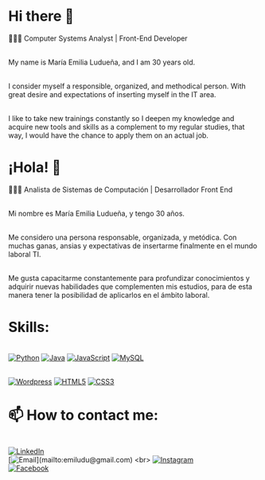 # Hi there 👋
👩🏻‍💻 Computer Systems Analyst | Front-End Developer


<br> My name is María Emilia Ludueña, and I am 30 years old.

<br> I consider myself a responsible, organized, and methodical person. With great desire and expectations of inserting myself in the IT area.

<br> I like to take new trainings constantly so I deepen my knowledge and acquire new tools and skills as a complement to my regular studies, that way, I would have the chance to apply them on an actual job.


<!-- 
**MaEmiliaLuduena/MaEmiliaLuduena** is a ✨ _special_ ✨ repository because its `README.md` (this file) appears on your GitHub profile.

Here are some ideas to get you started:

- 🔭 I’m currently working on ...
- 🌱 I’m currently learning ...
- 👯 I’m looking to collaborate on ...
- 🤔 I’m looking for help with ...
- 💬 Ask me about ...
- 📫 How to reach me: ...
- 😄 Pronouns: ...
- ⚡ Fun fact: ...
-->

# ¡Hola! 👋
👩🏻‍💻 Analista de Sistemas de Computación | Desarrollador Front End

<br> Mi nombre es María Emilia Ludueña, y tengo 30 años.

<br> Me considero una persona responsable, organizada, y metódica. Con muchas ganas, ansias y expectativas de insertarme finalmente en el mundo laboral TI.

<br> Me gusta capacitarme constantemente para profundizar conocimientos y adquirir nuevas habilidades que complementen mis estudios, para de esta manera tener la posibilidad de aplicarlos en el ámbito laboral.


# Skills:
<br>[![Python](https://img.shields.io/badge/Python-FFE873?style=for-the-badge&logo=python&logoColor=white&labelColor=101010)]()
[![Java](https://img.shields.io/badge/Java-007396?style=for-the-badge&logo=java&logoColor=white&labelColor=101010)]()
[![JavaScript](https://img.shields.io/badge/JavaScript-F7DF1E?style=for-the-badge&logo=javascript&logoColor=white&labelColor=101010)]()
[![MySQL](https://img.shields.io/badge/MySQL-4479A1?style=for-the-badge&logo=mysql&logoColor=white&labelColor=101010)]()


<br>[![Wordpress](https://img.shields.io/badge/Wordpress-0077B5?style=for-the-badge&logo=wordpress&logoColor=white&labelColor=101010)]()
[![HTML5](https://img.shields.io/badge/HTML5-EC6231?style=for-the-badge&logo=html5&logoColor=white&labelColor=101010)]()
[![CSS3](https://img.shields.io/badge/CSS3-2965f1?style=for-the-badge&logo=css3&logoColor=white&labelColor=101010)]()


# 📫 How to contact me:
<br> [![LinkedIn](https://img.shields.io/badge/María_Emilia_Ludueña-0077B5?style=for-the-badge&logo=linkedin&logoColor=white&labelColor=101010)](https://www.linkedin.com/in/maria-emilia-luduena/)
<br> [![Email](https://img.shields.io/badge/emiludu@gmail.com-personal_email_(fast_response)-D14836?style=for-the-badge&logo=gmail&logoColor=white&labelColor=101010)](mailto:emiludu@gmail.com)
<br> [![Instagram](https://img.shields.io/badge/Instagram-@emi.luduena__-E4405F?style=for-the-badge&logo=instagram&logoColor=white&labelColor=101010)](https://instagram.com/emi.luduena_)
<br> [![Facebook](https://img.shields.io/badge/Facebook-@emii.luduena-1877F2?style=for-the-badge&logo=facebook&logoColor=white&labelColor=101010)](https://facebook.com/emii.luduena)

